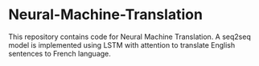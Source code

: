 # Neural-Machine-Translation
This repository contains code for Neural Machine Translation. A seq2seq model is implemented using LSTM with attention to translate 
English sentences to French language.


